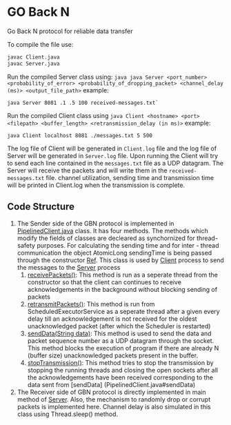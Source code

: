 # GO Back N

Go Back N protocol for reliable data transfer

To compile the file use:

``` bash
javac Client.java
javac Server.java 
```

Run the compiled Server class using: `java
java Server <port_number> <probability_of_error> <probability_of_dropping_packet> <channel_delay (ms)> <output_file_path>` example:

``` shell
java Server 8081 .1 .5 100 received-messages.txt`
```

Run the compiled Client class using `java Client <hostname> <port> <filepath> <buffer_length> <retransmission_delay (in ms)>`
example:

``` shell
java Client localhost 8081 ./messages.txt 5 500
```

The log file of Client will be generated in `Client.log` file and the log file of Server will be generated in `Server.log` file. Upon running the Client will try to send each line contained in the `messages.txt` file as a UDP datagram. The Server will receive the packets and will write them in the `received-messages.txt` file. channel utilization, sending time and transmission time will be printed in Client.log when the transmission is complete.

## Code Structure

1. The Sender side of the GBN protocol is implemented in [PipelinedClient.java](PipelinedClient.java) class. It has four methods. The methods which modify the fields of classes are decleared as synchornized for thread-safety purposes. For calculating the sending time and for inter - thread communication the object AtomicLong sendingTime is being passed through the constructor [Ref](https://stackoverflow.com/a/5999146/10786438). This class is used by [Client](Client.java) process to send the messages to the [Server](Server.java) process
   1. [receivePackets()](PipelinedClient.java#receivePackets): This method is run as a seperate thread from the constructor so that the client can continues to receive acknowledgements in the background without blocking sending of packets 
   2. [retransmitPackets()](PipelinedClient.java#retransmitPackets): This method is run from ScheduledExecutorService as a seperate thread after a given every delay till an acknowledgement is not received for the oldest unacknowledged packet (after which the Scheduler is restarted)
   3. [sendData(String data)](PipelinedClient.java#sendData): This method is used to send the data and packet sequence number as a UDP datagram through the socket. This method blocks the execution of program if there are already N (buffer size) unacknowledged packets present in the buffer.
   4. [stopTransmission()](PipelinedClient.java#stopTransmission): This method tries to stop the transmission by stopping the running threads and closing the open sockets after all the acknowledgements have been received corresponding to the data sent from [sendData] (PipelinedClient.java#sendData)
2. The Receiver side of GBN protocol is directly implemented in main method of [Server](Server.java#main). Also, the mechanism to randomly drop or corrupt packets is implemented here. Channel delay is also simulated in this class using Thread.sleep() method. 